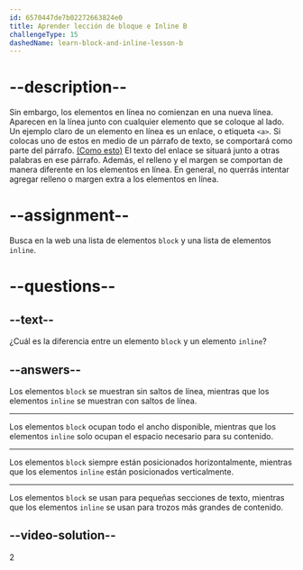 ```yaml
---
id: 6570447de7b02272663824e0
title: Aprender lección de bloque e Inline B
challengeType: 15
dashedName: learn-block-and-inline-lesson-b
---
```


# --description--

Sin embargo, los elementos en línea no comienzan en una nueva línea. Aparecen en la línea junto con cualquier elemento que se coloque al lado. Un ejemplo claro de un elemento en línea es un enlace, o etiqueta `<a>`. Si colocas uno de estos en medio de un párrafo de texto, se comportará como parte del párrafo. <a  href="https://www.freecodecamp.org/" target="_blank">(Como esto)</a> El texto del enlace se situará junto a otras palabras en ese párrafo. Además, el relleno y el margen se comportan de manera diferente en los elementos en línea. En general, no querrás intentar agregar relleno o margen extra a los elementos en línea.

# --assignment--

Busca en la web una lista de elementos `block` y una lista de elementos `inline`.

# --questions--

## --text--

¿Cuál es la diferencia entre un elemento `block` y un elemento `inline`?

## --answers--

Los elementos `block` se muestran sin saltos de línea, mientras que los elementos `inline` se muestran con saltos de línea.

---

Los elementos `block` ocupan todo el ancho disponible, mientras que los elementos `inline` solo ocupan el espacio necesario para su contenido.

---

Los elementos `block` siempre están posicionados horizontalmente, mientras que los elementos `inline` están posicionados verticalmente.

---

Los elementos `block` se usan para pequeñas secciones de texto, mientras que los elementos `inline` se usan para trozos más grandes de contenido.


## --video-solution--

2

